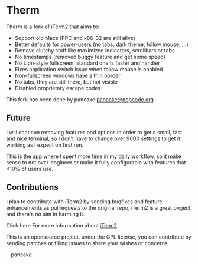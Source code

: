 Therm
=====

Therm is a fork of iTerm2 that aims to:

* Support old Macs (PPC and x86-32 are still alive)
* Better defaults for power-users (no tabs, dark theme, follow mouse, ...)
* Remove clutchy stuff like maximized indicators, scrollbars or tabs
* No timestamps (removed buggy feature and get some speed)
* No Lion-style fullscreen, standard one is faster and handier
* Fixes application switch issue when follow mouse is enabled
* Non-fullscreen windows have a thin border
* No tabs, they are still there, but not visible
* Disabled proprietary escape codes

This fork has been done by pancake <pancake@nopcode.org>

Future
------

I will continue removing features and options in order to get a small,
fast and nice terminal, so I don't have to change over 9000 settings
to get it working as I expect on first run.

This is the app where I spent more time in my daily workflow, so it make
sense to not over-engineer or make it fully configurable with features
that <10% of users use.


Contributions
-------------

I plan to contribute with iTerm2 by sending bugfixes and feature enhancements
as pullrequests to the original repo, iTerm2 is a great project, and there's
no aim in harming it.

Click here For more information about <a href="https://iterm2.com">iTerm2</a>.

This is an opensource project, under the GPL license, you can contribute by
sending patches or filling issues to share your wishes or concerns.

--pancake
